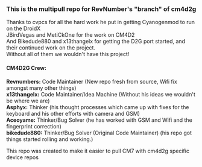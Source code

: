 ### This is the multipull repo for RevNumber's "branch" of cm4d2g  
Thanks to cvpcs for all the hard work he put in getting Cyanogenmod to run on the DroidX  
JBirdVegas and MetiCkOne for the work on CM4D2  
And Bikedude880 and x13thangelx for getting the D2G port started, and their continued work
on the project.  
Without all of them we wouldn't have this project!  

#### CM4D2G Crew:  
**Revnumbers:** Code Maintainer (New repo fresh from source, Wifi fix amongst many other things)  
**x13thangelx:** Code Maintainer/Idea Machine (Without his ideas we wouldn't be where we are)  
**Asphyx:** Thinker (his thought processes which came up with fixes for the keyboard and his other efforts with camera and GSM)  
**Aceoyame:** Thinker/Bug Solver (he has worked with GSM and Wifi and the fingerprint correction)  
**bikedude880:** Thinker/Bug Solver (Original Code Maintainer) (his repo got things started rolling and working.)  
  
  
  
This repo was created to make it easier to pull CM7 with cm4d2g specific device repos  
